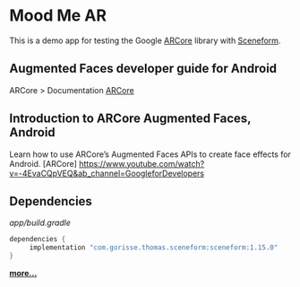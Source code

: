 # Mood Me AR
This is a demo app for testing the Google [ARCore](https://developers.google.com/ar/) library with [Sceneform](https://github.com/google-ar/sceneform-android-sdk). 

## Augmented Faces developer guide for Android

ARCore > Documentation [ARCore](https://developers.google.com/ar/develop/java/augmented-faces/developer-guide)

## Introduction to ARCore Augmented Faces, Android 
Learn how to use ARCore’s Augmented Faces APIs to create face effects for Android.  [ARCore] https://www.youtube.com/watch?v=-4EvaCQpVEQ&ab_channel=GoogleforDevelopers

## Dependencies

*app/build.gradle*
```gradle
dependencies {
     implementation "com.gorisse.thomas.sceneform:sceneform:1.15.0"
}
```
[**more...**](https://sceneview.github.io/sceneform-android/dependencies)
